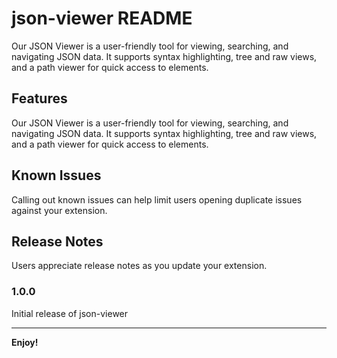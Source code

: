 # json-viewer README

Our JSON Viewer is a user-friendly tool for viewing, searching, and navigating JSON data. It supports syntax highlighting, tree and raw views, and a path viewer for quick access to elements.

## Features

Our JSON Viewer is a user-friendly tool for viewing, searching, and navigating JSON data. It supports syntax highlighting, tree and raw views, and a path viewer for quick access to elements.


## Known Issues

Calling out known issues can help limit users opening duplicate issues against your extension.

## Release Notes

Users appreciate release notes as you update your extension.

### 1.0.0

Initial release of json-viewer

---

**Enjoy!**

